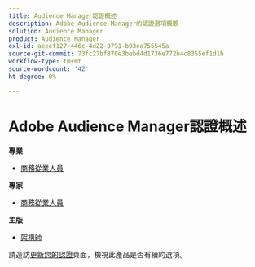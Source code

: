 ```yaml
---
title: Audience Manager認證概述
description: Adobe Audience Manager的認證選項概觀
solution: Audience Manager
product: Audience Manager
exl-id: aeeef127-446c-4d22-8791-b93ea755545a
source-git-commit: 73fc27bf870e3bebd4d1736e772b4c8355ef1d1b
workflow-type: tm+mt
source-wordcount: '42'
ht-degree: 0%

---
```


# Adobe Audience Manager認證概述

**專業**

* [商務從業人員](/help/certifications/aam/aam-p-business.md) <!--AD0-E458-->

**專家**

* [商務從業人員](/help/certifications/aam/aam-e-business.md) <!--AD0-E457-->

**主版**

* [架構師](/help/certifications/aam/aam-m-architect.md) <!--AD0-E454-->

請造訪[更新您的認證](/help/certifications/renew.md)頁面，檢視此產品是否有續約選項。
